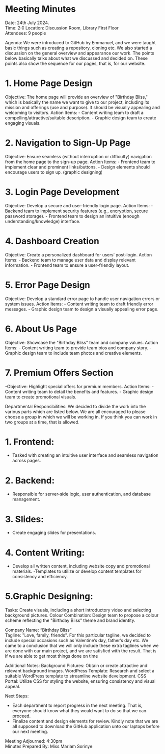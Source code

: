 # Meeting Minutes

Date: 24th July 2024.  
Time: 2:0
Location: Discussion Room, Library First Floor  
Attendees: 9 people


Agenda: We were introduced to GitHub by Emmanuel, and we were taught basic things such as creating a repository, cloning etc.
We also started a discussion on the general overview and appearance our work. The points below basically talks about what we discussed and decided on. These points also show the sequence for our pages, that is, for our website.

# 1. Home Page Design

Objective: The home page will provide an overview of "Birthday Bliss," which is basically the name we want to give to our project, including its mission and offerings (use and purpose). It should be visually appealing and welcoming to visitors.
Action Items: - Content writing team to draft a compelling/attractive/suitable description. - Graphic design team to create engaging visuals.

# 2. Navigation to Sign-Up Page

Objective: Ensure seamless (without interruption or difficulty) navigation from the home page to the sign-up page.
Action Items: - Frontend team to implement clear and prominent links/buttons. - Design elements should encourage users to sign up. (graphic designing)

# 3. Login Page Development

Objective: Develop a secure and user-friendly login page.
Action Items: - Backend team to implement security features (e.g., encryption, secure password storage). - Frontend team to design an intuitive (enough understanding/knowledge) interface.

# 4. Dashboard Creation

Objective: Create a personalized dashboard for users’ post-login.
Action Items: - Backend team to manage user data and display relevant information. - Frontend team to ensure a user-friendly layout.

# 5. Error Page Design

Objective: Develop a standard error page to handle user navigation errors or system issues.
Action Items: - Content writing team to draft friendly error messages. - Graphic design team to design a visually appealing error page.

# 6. About Us Page

Objective: Showcase the "Birthday Bliss" team and company values.
Action Items: - Content writing team to provide team bios and company story. - Graphic design team to include team photos and creative elements.

# 7. Premium Offers Section

-Objective: Highlight special offers for premium members.
Action Items: - Content writing team to detail the benefits and features. - Graphic design team to create promotional visuals.

Departmental Responsibilities: We decided to divide the work into the various parts which are listed below. We are all encouraged to please choose a group in which we will be working in. If you think you can work in two groups at a time, that is allowed.

# 1. Frontend:

- Tasked with creating an intuitive user interface and seamless navigation across pages.

# 2. Backend:

- Responsible for server-side logic, user authentication, and database management.

# 3. Slides:

- Create engaging slides for presentations.

# 4. Content Writing:

- Develop all written content, including website copy and promotional materials.
  -Templates to utilize or develop content templates for consistency and efficiency.

# 5.Graphic Designing:

Tasks: Create visuals, including a short introductory video and selecting background pictures.
Colour Combination: Design team to propose a colour scheme reflecting the "Birthday Bliss" theme and brand identity.

Company Name: “Birthday Bliss”  
Tagline: "Love, family, friends". For this particular tagline, we decided to include special occasions such as Valentine’s day, father’s day etc. We came to a conclusion that we will only include these extra taglines when we are done with our main project, and we are satisfied with the result. That is if we are able to get most things done on time

Additional Notes:
Background Pictures: Obtain or create attractive and relevant background images.
WordPress Template: Research and select a suitable WordPress template to streamline website development.
CSS Portal: Utilize CSS for styling the website, ensuring consistency and visual appeal.

Next Steps:

- Each department to report progress in the next meeting. That is, everyone should know what they would want to do so that we can proceed.
- Finalize content and design elements for review.
  Kindly note that we are all supposed to download the GitHub application unto our laptops before our next meeting.

Meeting Adjourned: 4:30pm  
Minutes Prepared By: Miss Mariam Sorinye
